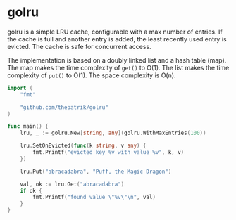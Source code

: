 # golru

golru is a simple LRU cache, configurable with a max number of entries. If the cache is full and another entry is added, the least recently used entry is evicted. The cache is safe for concurrent access.

The implementation is based on a doubly linked list and a hash table (map). The map makes the time complexity of `get()` to O(1). The list makes the time complexity of `put()` to O(1). The space complexity is O(n).

```go
import (
	"fmt"

	"github.com/thepatrik/golru"
)

func main() {
	lru, _ := golru.New[string, any](golru.WithMaxEntries(100))

	lru.SetOnEvicted(func(k string, v any) {
		fmt.Printf("evicted key %v with value %v", k, v)
	})

	lru.Put("abracadabra", "Puff, the Magic Dragon")

	val, ok := lru.Get("abracadabra")
	if ok {
		fmt.Printf("found value \"%v\"\n", val)
	}
}
```